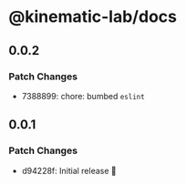 # @kinematic-lab/docs

## 0.0.2

### Patch Changes

-   7388899: chore: bumbed `eslint`

## 0.0.1

### Patch Changes

-   d94228f: Initial release 🎉
